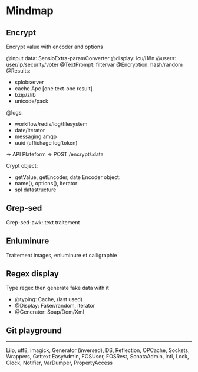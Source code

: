# Mindmap

## Encrypt
Encrypt value with encoder and options  

@input data: SensioExtra-paramConverter
@display: icu/i18n
@users: user/ip/security/voter
@TextPrompt: filtervar
@Encryption: hash/random
@Results: 
- splobserver
- cache Apc [one text-one result]
- bzip/zlib
- unicode/pack

@logs:
- workflow/redis/log/filesystem
- date/iterator
- messaging amqp
- uuid (affichage log'token)

-> API Plateform -> POST /encrypt/:data

Crypt object:
- getValue, getEncoder, date
Encoder object:
- name(), options(), iterator
- spl datastructure

## Grep-sed
Grep-sed-awk: text traitement

## Enluminure
Traitement images, enluminure et calligraphie

## Regex display
Type regex then generate fake data with it  
- @typing: Cache, (last used)
- @Display: Faker/random, iterator
- @Generator: Soap/Dom/Xml

## Git playground

---
Liip, utf8, imagick, Generator (inversed), DS, Reflection, OPCache, Sockets, Wrappers, Gettext
EasyAdmin, FOSUser, FOSRest, SonataAdmin, Intl, Lock, Clock, Notifier, VarDumper, PropertyAccess

